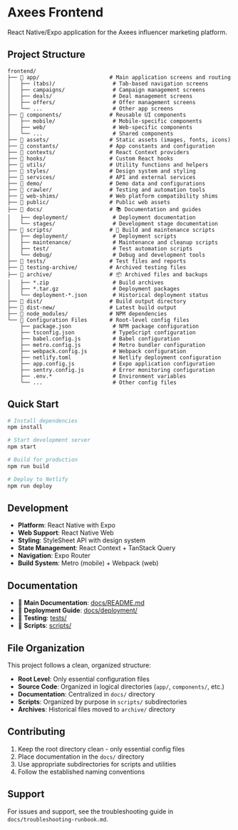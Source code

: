 # Axees Frontend

React Native/Expo application for the Axees influencer marketing platform.

## Project Structure

```
frontend/
├── 📁 app/                      # Main application screens and routing
│   ├── (tabs)/                  # Tab-based navigation screens
│   ├── campaigns/               # Campaign management screens
│   ├── deals/                   # Deal management screens
│   ├── offers/                  # Offer management screens
│   └── ...                      # Other app screens
├── 📁 components/               # Reusable UI components
│   ├── mobile/                  # Mobile-specific components
│   ├── web/                     # Web-specific components
│   └── ...                      # Shared components
├── 📁 assets/                   # Static assets (images, fonts, icons)
├── 📁 constants/                # App constants and configuration
├── 📁 contexts/                 # React Context providers
├── 📁 hooks/                    # Custom React hooks
├── 📁 utils/                    # Utility functions and helpers
├── 📁 styles/                   # Design system and styling
├── 📁 services/                 # API and external services
├── 📁 demo/                     # Demo data and configurations
├── 📁 crawler/                  # Testing and automation tools
├── 📁 web-shims/                # Web platform compatibility shims
├── 📁 public/                   # Public web assets
├── 📁 docs/                     # 📚 Documentation and guides
│   ├── deployment/              # Deployment documentation
│   └── stages/                  # Development stage documentation
├── 📁 scripts/                  # 🔧 Build and maintenance scripts
│   ├── deployment/              # Deployment scripts
│   ├── maintenance/             # Maintenance and cleanup scripts
│   ├── test/                    # Test automation scripts
│   └── debug/                   # Debug and development tools
├── 📁 tests/                    # Test files and reports
├── 📁 testing-archive/          # Archived testing files
├── 📁 archive/                  # 📦 Archived files and backups
│   ├── *.zip                    # Build archives
│   ├── *.tar.gz                 # Deployment packages
│   └── deployment-*.json        # Historical deployment status
├── 📁 dist/                     # Build output directory
├── 📁 dist-new/                 # Latest build output
├── 📁 node_modules/             # NPM dependencies
└── 📄 Configuration Files       # Root-level config files
    ├── package.json             # NPM package configuration
    ├── tsconfig.json            # TypeScript configuration
    ├── babel.config.js          # Babel configuration
    ├── metro.config.js          # Metro bundler configuration
    ├── webpack.config.js        # Webpack configuration
    ├── netlify.toml             # Netlify deployment configuration
    ├── app.config.js            # Expo application configuration
    ├── sentry.config.js         # Error monitoring configuration
    ├── .env.*                   # Environment variables
    └── ...                      # Other config files
```

## Quick Start

```bash
# Install dependencies
npm install

# Start development server
npm start

# Build for production
npm run build

# Deploy to Netlify
npm run deploy
```

## Development

- **Platform**: React Native with Expo
- **Web Support**: React Native Web
- **Styling**: StyleSheet API with design system
- **State Management**: React Context + TanStack Query
- **Navigation**: Expo Router
- **Build System**: Metro (mobile) + Webpack (web)

## Documentation

- 📖 **Main Documentation**: [docs/README.md](docs/README.md)
- 🚀 **Deployment Guide**: [docs/deployment/](docs/deployment/)
- 🧪 **Testing**: [tests/](tests/)
- 🔧 **Scripts**: [scripts/](scripts/)

## File Organization

This project follows a clean, organized structure:

- **Root Level**: Only essential configuration files
- **Source Code**: Organized in logical directories (`app/`, `components/`, etc.)
- **Documentation**: Centralized in `docs/` directory
- **Scripts**: Organized by purpose in `scripts/` subdirectories
- **Archives**: Historical files moved to `archive/` directory

## Contributing

1. Keep the root directory clean - only essential config files
2. Place documentation in the `docs/` directory
3. Use appropriate subdirectories for scripts and utilities
4. Follow the established naming conventions

## Support

For issues and support, see the troubleshooting guide in `docs/troubleshooting-runbook.md`.